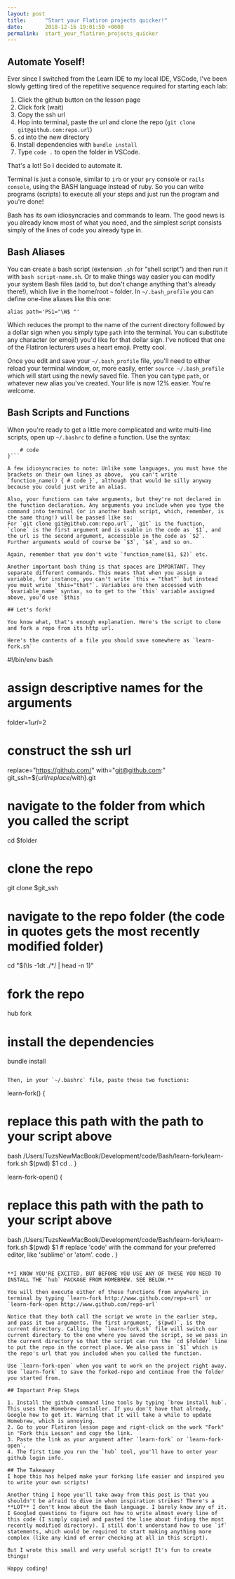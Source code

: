 ```yaml
---
layout: post
title:      "Start your Flatiron projects quicker!"
date:       2018-12-16 19:01:50 +0000
permalink:  start_your_flatiron_projects_quicker
---
```



## Automate Yoself!

Ever since I switched from the Learn IDE to my local IDE, VSCode, I've been slowly getting tired of the repetitive sequence required for starting each lab:
1. Click the github button on the lesson page
2. Click fork (wait)
3. Copy the ssh url
4. Hop into terminal, paste the url and clone the repo (`git clone git@github.com:repo.url`)
5. `cd` into the new directory
6. Install dependencies with `bundle install` 
7. Type `code .` to open the folder in VSCode.

That's a lot! So I decided to automate it. 

Terminal is just a console, similar to `irb` or your `pry` console or `rails console`, using the BASH language instead of ruby. So you can write programs (scripts) to execute all your steps and just run the program and you're done!

Bash has its own idiosyncracies and commands to learn. The good news is you already know most of what you need, and the simplest script consists simply of the lines of code you already type in.

## Bash Aliases

You can create a bash script (extension `.sh` for "shell script") and then run it with `bash script-name.sh`. Or to make things way easier you can modify your system Bash files (add to, but don't change anything that's already there!), which live in the home/root `~` folder. In `~/.bash_profile` you can define one-line aliases like this one:

```alias path='PS1="\W$ "'```

Which reduces the prompt to the name of the current directory followed by a dollar sign when you simply type `path` into the terminal. You can substitute any character (or emoji!) you'd like for that dollar sign. I've noticed that one of the Flatiron lecturers uses a heart emoji. Pretty cool.

Once you edit and save your `~/.bash_profile` file, you'll need to either reload your terminal window, or, more easily, enter `source ~/.bash_profile` which will start using the newly saved file. Then you can type `path`, or whatever new alias you've created. Your life is now 12% easier. You're welcome.

## Bash Scripts and Functions
When you're ready to get a little more complicated and write multi-line scripts, open up `~/.bashrc` to define a function. Use the syntax:

```function_name() {
    # code
}```

A few idiosyncracies to note: Unlike some languages, you must have the brackets on their own lines as above,  you can't write `function_name() { # code }`, although that would be silly anyway because you could just write an alias.

Also, your functions can take arguments, but they're not declared in the function declaration. Any arguments you include when you type the command into terminal (or in another bash script, which, remember, is the same thing!) will be passed like so:
For `git clone git@github.com:repo.url`, `git` is the function, `clone` is the first argument and is usable in the code as `$1`, and the url is the second argument, accessible in the code as `$2`. Further arguments would of course be `$3`, `$4`, and so on.

Again, remember that you don't wite `function_name($1, $2)` etc.

Another important bash thing is that spaces are IMPORTANT. They separate different commands. This means that when you assign a variable, for instance, you can't write `this = "that"` but instead you must write `this="that"`. Variables are then accessed with `$variable_name` syntax, so to get to the `this` variable assigned above, you'd use `$this`

## Let's fork!

You know what, that's enough explanation. Here's the script to clone and fork a repo from its http url. 

Here's the contents of a file you should save somewhere as `learn-fork.sh`

```
#!/bin/env bash

# assign descriptive names for the arguments
folder=$1 
url=$2

# construct the ssh url
replace="https://github.com/"
with="git@github.com:"
git_ssh=${url/$replace/$with}.git

# navigate to the folder from which you called the script
cd $folder
# clone the repo
git clone $git_ssh
# navigate to the repo folder (the code in quotes gets the most recently modified folder)
cd  "$(\ls -1dt ./*/ | head -n 1)" 
# fork the repo
hub fork
# install the dependencies
bundle install
```

Then, in your `~/.bashrc` file, paste these two functions:
```
learn-fork()  { 
  # replace this path with the path to your script above
  bash /Users/TuzsNewMacBook/Development/code/Bash/learn-fork/learn-fork.sh $(pwd) $1
  cd ..
}

learn-fork-open()  { 
  # replace this path with the path to your script above
  bash /Users/TuzsNewMacBook/Development/code/Bash/learn-fork/learn-fork.sh $(pwd) $1
	# replace 'code' with the command for your preferred editor, like 'sublime' or 'atom'.
  code .
}
```

**I KNOW YOU'RE EXCITED, BUT BEFORE YOU USE ANY OF THESE YOU NEED TO INSTALL THE `hub` PACKAGE FROM HOMEBREW. SEE BELOW.**

You will then execute either of these functions from anywhere in terminal by typing `learn-fork http://www.github.com/repo-url` or  `learn-fork-open http://www.github.com/repo-url`
 
Notice that they both call the script we wrote in the earlier step, and pass it two arguments. The first argument, `$(pwd)`, is the current directory. Calling the `learn-fork.sh` file will switch our current directory to the one where you saved the script, so we pass in the current directory so that the script can run the `cd $folder` line to put the repo in the correct place. We also pass in `$1` which is the repo's url that you included when you called the function.

Use `learn-fork-open` when you want to work on the project right away. Use `learn-fork` to save the forked-repo and continue from the folder you started from. 

## Important Prep Steps

1. Install the github command line tools by typing `brew install hub`. This uses the Homebrew installer. If you don't have that already, Google how to get it. Warning that it will take a while to update Homebrew, which is annoying.
2. Go to your Flatiron lesson page and right-click on the work "Fork" in "Fork this Lesson" and copy the link. 
3. Paste the link as your argument after `learn-fork` or `learn-fork-open`.
4. The first time you run the `hub` tool, you'll have to enter your github login info.

## The Takeaway
I hope this has helped make your forking life easier and inspired you to write your own scripts!

Another thing I hope you'll take away from this post is that you shouldn't be afraid to dive in when inspiration strikes! There's a **LOT** I don't know about the Bash language. I barely know any of it. I Googled questions to figure out how to write almost every line of this code (I simply copied and pasted the line about finding the most recently modified directory). I still don't understand how to use `if` statements, which would be required to start making anything more complex (like any kind of error checking at all in this script). 

But I wrote this small and very useful script! It's fun to create things!

Happy coding!
